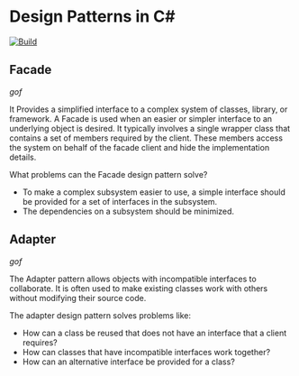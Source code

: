 # Design Patterns in C#
[![Build](https://github.com/igor-couto/design-patterns-csharp/actions/workflows/build.yml/badge.svg)](https://github.com/igor-couto/design-patterns-csharp/actions/workflows/build.yml)

## Facade
_gof_

It Provides a simplified interface to a complex system of classes, library, or framework. A Facade is used when an easier or simpler interface to an underlying object is desired. It typically involves a single wrapper class that contains a set of members required by the client. These members access the system on behalf of the facade client and hide the implementation details.

What problems can the Facade design pattern solve?

- To make a complex subsystem easier to use, a simple interface should be provided for a set of interfaces in the subsystem.
- The dependencies on a subsystem should be minimized.

## Adapter
_gof_

The Adapter pattern allows objects with incompatible interfaces to collaborate. It is often used to make existing classes work with others without modifying their source code.

The adapter design pattern solves problems like:

- How can a class be reused that does not have an interface that a client requires?
- How can classes that have incompatible interfaces work together?
- How can an alternative interface be provided for a class?

